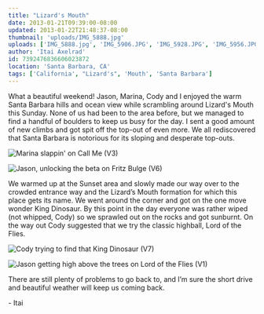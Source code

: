 ```yaml
---
title: "Lizard's Mouth"
date: 2013-01-21T09:39:00-08:00
updated: 2013-01-22T21:48:37-08:00
thumbnail: 'uploads/IMG_5888.jpg'
uploads: ['IMG_5888.jpg', 'IMG_5906.JPG', 'IMG_5928.JPG', 'IMG_5956.JPG']
author: 'Itai Axelrad'
id: 7392476836606023872
location: 'Santa Barbara, CA'
tags: ['California', "Lizard's", 'Mouth', 'Santa Barbara']
---
```


What a beautiful weekend! Jason, Marina, Cody and I enjoyed the warm Santa Barbara hills and ocean view while scrambling around Lizard's Mouth this Sunday. None of us had been to the area before, but we managed to find a handful of boulders to keep us busy for the day. I sent a good amount of new climbs and got spit off the top-out of even more. We all rediscovered that Santa Barbara is notorious for its sloping and desperate top-outs.

![Marina slappin' on Call Me (V3)](uploads/IMG_5888.jpg)

![Jason, unlocking the beta on Fritz Bulge (V6)](uploads/IMG_5906.JPG)

We warmed up at the Sunset area and slowly made our way over to the crowded entrance way and the Lizard’s Mouth formation for which this place gets its name. We went around the corner and got on the one move wonder King Dinosaur. By this point in the day everyone was rather wiped (not whipped, Cody) so we sprawled out on the rocks and got sunburnt. On the way out Cody suggested that we try the classic highball, Lord of the Flies.

![Cody trying to find that King Dinosaur (V7)](uploads/IMG_5928.JPG)

![Jason getting high above the trees on Lord of the Flies (V1)](uploads/IMG_5956.JPG)

There are still plenty of problems to go back to, and I’m sure the short drive and beautiful weather will keep us coming back.

\- Itai
